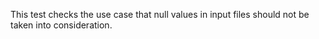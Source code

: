  This test checks the use case that null values in input files should not be taken into consideration.
